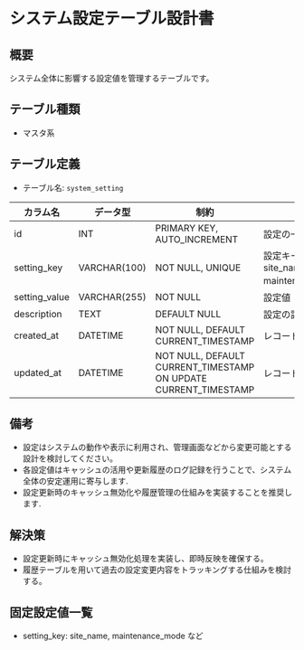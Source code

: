 # システム設定テーブル設計書

## 概要
システム全体に影響する設定値を管理するテーブルです。

## テーブル種類
- マスタ系

## テーブル定義
- テーブル名: `system_setting`

| カラム名      | データ型      | 制約                                      | 説明                                  |
|---------------|---------------|-------------------------------------------|---------------------------------------|
| id            | INT           | PRIMARY KEY, AUTO_INCREMENT               | 設定の一意な識別子                     |
| setting_key   | VARCHAR(100)  | NOT NULL, UNIQUE                          | 設定キー（例: site_name, maintenance_mode）|
| setting_value | VARCHAR(255)  | NOT NULL                                  | 設定値                                |
| description   | TEXT          | DEFAULT NULL                              | 設定の詳細説明                        |
| created_at    | DATETIME      | NOT NULL, DEFAULT CURRENT_TIMESTAMP       | レコード作成日時                      |
| updated_at    | DATETIME      | NOT NULL, DEFAULT CURRENT_TIMESTAMP ON UPDATE CURRENT_TIMESTAMP | レコード更新日時    |

## 備考
- 設定はシステムの動作や表示に利用され、管理画面などから変更可能とする設計を検討してください。
- 各設定値はキャッシュの活用や更新履歴のログ記録を行うことで、システム全体の安定運用に寄与します.
- 設定更新時のキャッシュ無効化や履歴管理の仕組みを実装することを推奨します.

## 解決策
- 設定更新時にキャッシュ無効化処理を実装し、即時反映を確保する。
- 履歴テーブルを用いて過去の設定変更内容をトラッキングする仕組みを検討する。

## 固定設定値一覧
- setting_key: site_name, maintenance_mode など
